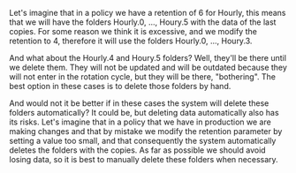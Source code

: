 Let's imagine that in a policy we have a retention of 6 for Hourly, this means that we will have the folders Hourly.0, ..., Houry.5 with the data of the last copies. For some reason we think it is excessive, and we modify the retention to 4, therefore it will use the folders Hourly.0, ..., Houry.3.

And what about the Hourly.4 and Houry.5 folders? Well, they'll be there until we delete them. They will not be updated and will be outdated because they will not enter in the rotation cycle, but they will be there, "bothering". The best option in these cases is to delete those folders by hand.

And would not it be better if in these cases the system will delete these folders automatically? It could be, but deleting data automatically also has its risks. Let's imagine that in a policy that we have in production we are making changes and that by mistake we modify the retention parameter by setting a value too small, and that consequently the system automatically deletes the folders with the copies. As far as possible we should avoid losing data, so it is best to manually delete these folders when necessary.



